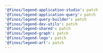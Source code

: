 ```yaml
---
'@finos/legend-application-studio': patch
'@finos/legend-application-query': patch
'@finos/legend-query-builder': patch
'@finos/legend-dev-utils': patch
'@finos/legend-shared': patch
'@finos/legend-graph': patch
'@finos/legend-lego': patch
'@finos/legend-art': patch
---
```

